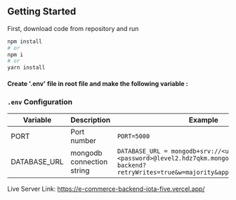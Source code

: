 ## Getting Started

First, download code from repository and run

```bash
npm install
# or
npm i
# or
yarn install
```

#### Create '.env' file in root file and make the following variable :

### `.env` Configuration

| Variable     | Description               | Example                                                                                                                                      |
| ------------ | ------------------------- | -------------------------------------------------------------------------------------------------------------------------------------------- |
| PORT         | Port number               | `PORT=5000`                                                                                                                                  |
| DATABASE_URL | mongodb connection string | `DATABASE_URL = mongodb+srv://<username>:<password>@level2.hdz7qkm.mongodb.net/ecommerce-backend?retryWrites=true&w=majority&appName=Level2` |

Live Server Link: https://e-commerce-backend-iota-five.vercel.app/
